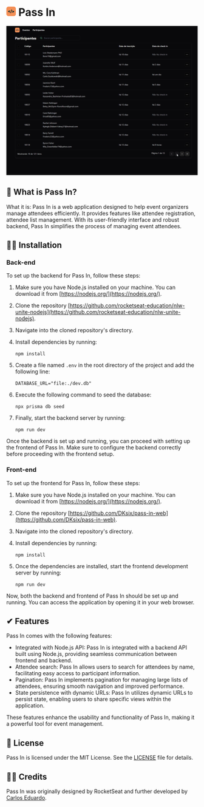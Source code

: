 <h1><img width=25px margin-left=15px src='https://github.com/DKsix/pass-in-web/blob/main/src/assets/github/nlw-icon.png'> Pass In </h1>
 
<div style=''>
 
 <img width=726px flex src='https://github.com/DKsix/pass-in-web/blob/main/src/assets/github/pass-in-preview.png'>
</div>

## 🤔 What is Pass In?

What it is: Pass In is a web application designed to help event organizers manage attendees efficiently. It provides features like attendee registration, attendee list management. With its user-friendly interface and robust backend, Pass In simplifies the process of managing event attendees.

## 👨‍🏫 Installation

### Back-end
To set up the backend for Pass In, follow these steps:

1. Make sure you have Node.js installed on your machine. You can download it from [https://nodejs.org/](https://nodejs.org/).

2. Clone the repository [https://github.com/rocketseat-education/nlw-unite-nodejs](https://github.com/rocketseat-education/nlw-unite-nodejs).

3. Navigate into the cloned repository's directory.

4. Install dependencies by running:

    ```
    npm install
    ```

5. Create a file named `.env` in the root directory of the project and add the following line:

    ```
    DATABASE_URL="file:./dev.db"
    ```

6. Execute the following command to seed the database:

    ```
    npx prisma db seed
    ```

7. Finally, start the backend server by running:

    ```
    npm run dev
    ```
    
Once the backend is set up and running, you can proceed with setting up the frontend of Pass In. Make sure to configure the backend correctly before proceeding with the frontend setup.

### Front-end

To set up the frontend for Pass In, follow these steps:

1. Make sure you have Node.js installed on your machine. You can download it from [https://nodejs.org/](https://nodejs.org/).

2. Clone the repository [https://github.com/DKsix/pass-in-web](https://github.com/DKsix/pass-in-web).

3. Navigate into the cloned repository's directory.

4. Install dependencies by running:

    ```
    npm install
    ```

5. Once the dependencies are installed, start the frontend development server by running:

    ```
    npm run dev
    ```

Now, both the backend and frontend of Pass In should be set up and running. You can access the application by opening it in your web browser.

## ✔ Features

Pass In comes with the following features:

- Integrated with Node.js API: Pass In is integrated with a backend API built using Node.js, providing seamless communication between frontend and backend.
- Attendee search: Pass In allows users to search for attendees by name, facilitating easy access to participant information.
- Pagination: Pass In implements pagination for managing large lists of attendees, ensuring smooth navigation and improved performance.
- State persistence with dynamic URLs: Pass In utilizes dynamic URLs to persist state, enabling users to share specific views within the application.

These features enhance the usability and functionality of Pass In, making it a powerful tool for event management.

## 📄 License

Pass In is licensed under the MIT License. See the [LICENSE](LICENSE) file for details.

## 👨‍💻 Credits

Pass In was originally designed by RocketSeat and further developed by [Carlos Eduardo](https://github.com/DKsix).




